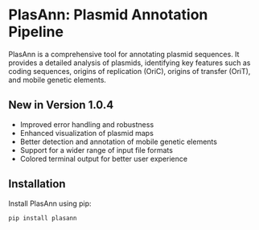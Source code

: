 # PlasAnn: Plasmid Annotation Pipeline

PlasAnn is a comprehensive tool for annotating plasmid sequences. It provides a detailed analysis of plasmids, identifying key features such as coding sequences, origins of replication (OriC), origins of transfer (OriT), and mobile genetic elements.

## New in Version 1.0.4
- Improved error handling and robustness
- Enhanced visualization of plasmid maps
- Better detection and annotation of mobile genetic elements
- Support for a wider range of input file formats
- Colored terminal output for better user experience

## Installation

Install PlasAnn using pip:

```bash
pip install plasann